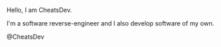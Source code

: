 Hello, I am CheatsDev.

I'm a software reverse-engineer and I also develop software of my own.

@CheatsDev
